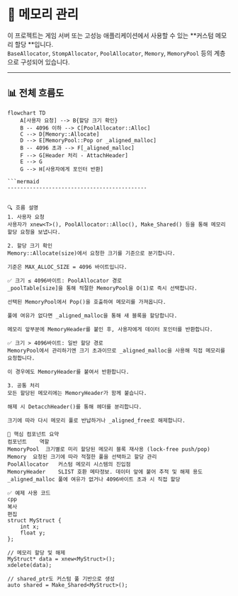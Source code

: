 # 🧠 메모리 관리

이 프로젝트는 게임 서버 또는 고성능 애플리케이션에서 사용할 수 있는 **커스텀 메모리 할당 **입니다.  
`BaseAllocator`, `StompAllocator`, `PoolAllocator`, `Memory`, `MemoryPool` 등의 계층으로 구성되어 있습니다.

---

## 📊 전체 흐름도

```mermaid
flowchart TD
    A[사용자 요청] --> B{할당 크기 확인}
    B -- 4096 이하 --> C[PoolAllocator::Alloc]
    C --> D[Memory::Allocate]
    D --> E[MemoryPool::Pop or _aligned_malloc]
    B -- 4096 초과 --> F[_aligned_malloc]
    F --> G[Header 처리 - AttachHeader]
    E --> G
    G --> H[사용자에게 포인터 반환]

```mermaid
--------------------------------------------


🔍 흐름 설명
1. 사용자 요청
사용자가 xnew<T>(), PoolAllocator::Alloc(), Make_Shared() 등을 통해 메모리 할당 요청을 보냅니다.

2. 할당 크기 확인
Memory::Allocate(size)에서 요청한 크기를 기준으로 분기합니다.

기준은 MAX_ALLOC_SIZE = 4096 바이트입니다.

✅ 크기 ≤ 4096바이트: PoolAllocator 경로
_poolTable[size]을 통해 적절한 MemoryPool을 O(1)로 즉시 선택합니다.

선택된 MemoryPool에서 Pop()을 호출하여 메모리를 가져옵니다.

풀에 여유가 없다면 _aligned_malloc을 통해 새 블록을 할당합니다.

메모리 앞부분에 MemoryHeader를 붙인 후, 사용자에게 데이터 포인터를 반환합니다.

✅ 크기 > 4096바이트: 일반 할당 경로
MemoryPool에서 관리하기엔 크기 초과이므로 _aligned_malloc을 사용해 직접 메모리를 요청합니다.

이 경우에도 MemoryHeader를 붙여서 반환합니다.

3. 공통 처리
모든 할당된 메모리에는 MemoryHeader가 함께 붙습니다.

해제 시 DetacchHeader()를 통해 헤더를 분리합니다.

크기에 따라 다시 메모리 풀로 반납하거나 _aligned_free로 해제합니다.

📌 핵심 컴포넌트 요약
컴포넌트	역할
MemoryPool	크기별로 미리 할당된 메모리 블록 재사용 (lock-free push/pop)
Memory	요청된 크기에 따라 적절한 풀을 선택하고 할당 관리
PoolAllocator	커스텀 메모리 시스템의 진입점
MemoryHeader	SLIST 호환 메타정보. 데이터 앞에 붙어 추적 및 해제 용도
_aligned_malloc	풀에 여유가 없거나 4096바이트 초과 시 직접 할당

✅ 예제 사용 코드
cpp
복사
편집
struct MyStruct {
    int x;
    float y;
};

// 메모리 할당 및 해제
MyStruct* data = xnew<MyStruct>();
xdelete(data);

// shared_ptr도 커스텀 풀 기반으로 생성
auto shared = Make_Shared<MyStruct>();
